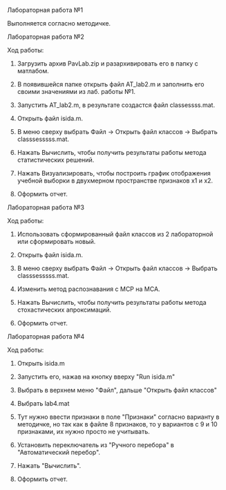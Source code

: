 Лабораторная работа №1

Выполняется согласно методичке.


Лабораторная работа №2 

Ход работы:

1. Загрузить архив PavLab.zip и разархивировать его в папку с матлабом.

2. В появившейся папке открыть файл AT_lab2.m и заполнить его своими значениями из лаб. работы №1.

3. Запустить AT_lab2.m, в результате создастся файл classessss.mat.

4. Открыть файл isida.m.

5. В меню сверху выбрать Файл -> Открыть файл классов -> Выбрать classsesssss.mat.

6. Нажать Вычислить, чтобы получить результаты работы метода статистических решений.

7. Нажать Визуализировать, чтобы построить график отображения учебной выборки в двухмерном пространстве признаков x1 и x2.

8. Оформить отчет.


Лабораторная работа №3

Ход работы:

1. Использовать сформированный файл классов из 2 лабораторной или сформировать новый.

2. Открыть файл isida.m.

3. В меню сверху выбрать Файл -> Открыть файл классов -> Выбрать classsesssss.mat.

4. Изменить метод распознавания с МСР на МСА.

5. Нажать Вычислить, чтобы получить результаты работы метода стохастических апроксимаций.

6. Оформить отчет.

Лабораторная работа №4

Ход работы:

1. Открыть isida.m

2. Запустить его, нажав на кнопку вверху "Run isida.m"

3. Выбрать в верхнем меню "Файл", дальше "Открыть файл классов"

4. Выбрать lab4.mat

5. Тут нужно ввести признаки в поле "Признаки" согласно варианту в методичке, но так как в файле 8 признаков, то у вариантов с 9 и 10 признаками, их нужно просто не учитывать.

6. Установить переключатель из "Ручного перебора" в "Автоматический перебор".

7. Нажать "Вычислить".

8. Оформить отчет.


